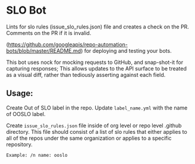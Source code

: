 # SLO Bot

Lints for slo rules (issue_slo_rules.json) file and creates a check on the PR. Comments on the PR if it is invalid.

(https://github.com/googleapis/repo-automation-bots/blob/master/README.md) for deploying and testing your bots.

This bot uses nock for mocking requests to GitHub, and snap-shot-it for capturing responses; This allows updates to the API surface to be treated as a visual diff, rather than tediously asserting against each field.

## Usage:
Create Out of SLO label in the repo. Update `label_name.yml` with the name of OOSLO label. 

Create `issue_slo_rules.json` file inside of org level or repo level .github directory. This file should consist of a list of slo rules that either applies to all of the repos under the same organization or applies to a specific repository.

`Example: /n
 name: ooslo`
